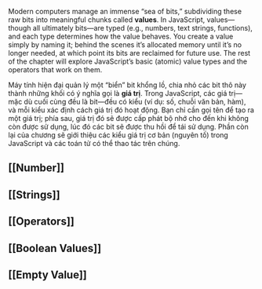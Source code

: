 Modern computers manage an immense “sea of bits,” subdividing these raw bits into meaningful chunks called **values**. In JavaScript, values—though all ultimately bits—are typed (e.g., numbers, text strings, functions), and each type determines how the value behaves. You create a value simply by naming it; behind the scenes it’s allocated memory until it’s no longer needed, at which point its bits are reclaimed for future use. The rest of the chapter will explore JavaScript’s basic (atomic) value types and the operators that work on them.

Máy tính hiện đại quản lý một “biển” bit khổng lồ, chia nhỏ các bit thô này thành những khối có ý nghĩa gọi là **giá trị**. Trong JavaScript, các giá trị—mặc dù cuối cùng đều là bit—đều có kiểu (ví dụ: số, chuỗi văn bản, hàm), và mỗi kiểu xác định cách giá trị đó hoạt động. Bạn chỉ cần gọi tên để tạo ra một giá trị; phía sau, giá trị đó sẽ được cấp phát bộ nhớ cho đến khi không còn được sử dụng, lúc đó các bit sẽ được thu hồi để tái sử dụng. Phần còn lại của chương sẽ giới thiệu các kiểu giá trị cơ bản (nguyên tố) trong JavaScript và các toán tử có thể thao tác trên chúng.

##  [[Number]]
## [[Strings]]

## [[Operators]]

## [[Boolean Values]]

## [[Empty Value]]